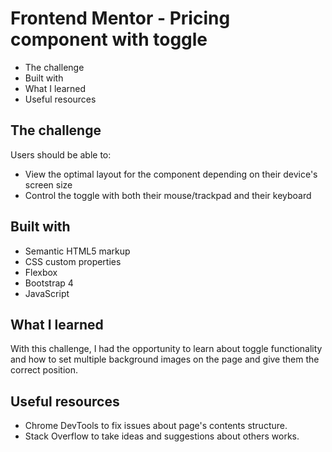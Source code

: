 # Frontend Mentor - Pricing component with toggle

- The challenge
- Built with
- What I learned
- Useful resources

## The challenge

Users should be able to:

- View the optimal layout for the component depending on their device's screen size
- Control the toggle with both their mouse/trackpad and their keyboard

## Built with

- Semantic HTML5 markup
- CSS custom properties
- Flexbox
- Bootstrap 4
- JavaScript

## What I learned

With this challenge, I had the opportunity to learn about toggle functionality and how to set multiple background images on the page and give them the correct position.

## Useful resources

- Chrome DevTools to fix issues about page's contents structure. 
- Stack Overflow to take ideas and suggestions about others works. 
